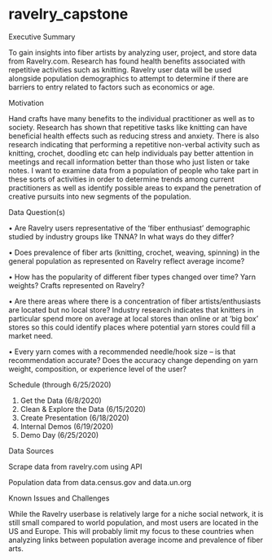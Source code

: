 # ravelry_capstone

Executive Summary

To gain insights into fiber artists by analyzing user, project, and store data from Ravelry.com. Research has found health benefits associated with repetitive activities such as knitting. Ravelry user data will be used alongside population demographics to attempt to determine if there are barriers to entry related to factors such as economics or age.

Motivation

Hand crafts have many benefits to the individual practitioner as well as to society. Research has shown that repetitive tasks like knitting can have beneficial health effects such as reducing stress and anxiety. There is also research indicating that performing a repetitive non-verbal activity such as knitting, crochet, doodling etc can help individuals pay better attention in meetings and recall information better than those who just listen or take notes. I want to examine data from a population of people who take part in these sorts of activities in order to determine trends among current practitioners as well as identify possible areas to expand the penetration of creative pursuits into new segments of the population.

Data Question(s)

•	Are Ravelry users representative of the ‘fiber enthusiast’ demographic studied by industry groups like TNNA? In what ways do they differ?

•	Does prevalence of fiber arts (knitting, crochet, weaving, spinning) in the general population as represented on Ravelry reflect average income?

•	How has the popularity of different fiber types changed over time? Yarn weights? Crafts represented on Ravelry?

•	Are there areas where there is a concentration of fiber artists/enthusiasts are located but no local store? Industry research indicates that knitters in particular spend more on average at local stores than online or at ‘big box’ stores so this could identify places where potential yarn stores could fill a market need.

•	Every yarn comes with a recommended needle/hook size – is that recommendation accurate? Does the accuracy change depending on yarn weight, composition, or experience level of the user?


Schedule (through 6/25/2020)
1.	Get the Data (6/8/2020)
2.	Clean & Explore the Data (6/15/2020)
3.	Create Presentation (6/18/2020)
4.	Internal Demos (6/19/2020)
5.	Demo Day (6/25/2020)

Data Sources

Scrape data from ravelry.com using API

Population data from data.census.gov and data.un.org

Known Issues and Challenges

While the Ravelry userbase is relatively large for a niche social network, it is still small compared to world population, and most users are located in the US and Europe. This will probably limit my focus to these countries when analyzing links between population average income and prevalence of fiber arts.
